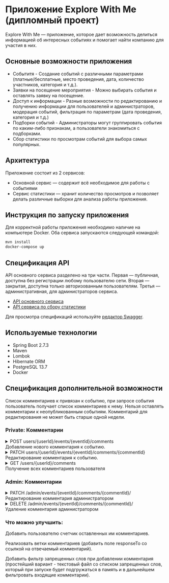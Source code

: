 # Приложение Explore With Me (дипломный проект)

Explore With Me — приложение, которое дает возможность делиться информацией об интересных событиях и
помогает найти компанию для участия в них.

## Основные возможности приложения

* Событитя - Создание событий с различными параметрами (платные/бесплатные, место проведения,
  дата, количество участников, категория и т.д.).
* Заявки на посещение мероприятия - Можно выбирать события и оставлять заявку на посещение.
* Доступ к информации - Разные возможности по редактированию и получению информации для
  пользователей и администраторов, модерация событий, фильтрация по параметрам (дата проведения,
  категория и т.д.)
* Подборки событий - Администраторы могут группировать события по каким-либо признакам, а
  пользователи знакомиться с подборками.
* Сбор статистики по просмотрам событий для выбора самых популярных.

## Архитектура

Приложение состоит из 2 сервисов:

* Основной сервис — содержит всё необходимое для работы с событиями
* Сервис статистики — хранит количество просмотров и позволяет делать различные выборки для анализа
  работы приложения.

## Инструкция по запуску приложения

Для корректной работы приложения необходимо наличие на компьютере Docker. Оба сервиса запускаются
следующей командой:

```Bash
mvn install
docker-compose up
```

## Спецификация API

API основного сервиса разделено на три части. Первая — публичная, доступна без регистрации любому
пользователю сети. Вторая — закрытая, доступна только авторизованным пользователям. Третья —
административная, для администраторов сервиса.

- [API основного сервиса](https://github.com/Iff-Nomatter/java-explore-with-me/blob/main/ewm-main-service-spec.json)
- [API сервиса по сбору статистики](https://github.com/Iff-Nomatter/java-explore-with-me/blob/main/ewm-stats-service-spec.json)

Для просмотра спецификаций используйте [редактор Swagger](https://editor-next.swagger.io/).

## Используемые технологии

* Spring Boot 2.7.3
* Maven
* Lombok
* Hibernate ORM
* PostgreSQL 13.7
* Docker

## Спецификация дополнительной возможности

Список комментариев к привязан к событию, при запросе события пользователь получает список комментариев к нему.
Нельзя оставлять комментарии к неопубликованным событиям.
Комментарий для редактирования не может быть старше одной недели.

### Private: Комментарии

<details>
  <summary> POST users/{userId}/events/{eventId}/comments <br />
     Добавление нового комментария к событию.
</summary>
Пример запроса:

```json
{
  "content": "Новый комментарий на событие"
}
```

Пример ответа:

```json
{
  "id": 1,
  "content": "Новый комментарий на событие",
  "authorName": "Username",
  "created": "2022-11-02 09:07:45"
}
```

</details>  
<details>
  <summary> PATCH users/{userId}/events/{eventId}/comments/{commentId} <br />
     Редактирование комментария к событию.
</summary>
Пример запроса:

```json
{
  "content": "Отредактированный комментарий на событие"
}
```

Пример ответа:

```json
{
  "id": 1,
  "content": "Отредактированный комментарий на событие",
  "authorName": "Username",
  "created": "2022-11-02 09:07:45"
}
```

</details> 
<details>
  <summary> GET /users/{userId}/comments <br />
     Получение всех комментариев пользователя
</summary>
</details> 

### Admin: Комментарии

<details>
  <summary> PATCH /admin/events/{eventId}/comments/{commentId}/ <br />
     Редактирование комментария администратором
</summary>
Пример запроса:

```json
{
  "content": "Отредактированный администратором комментарий на событие"
}
```

Пример ответа:

```json
{
  "id": 1,
  "content": "Отредактированный администратором комментарий на событие",
  "authorName": "Username",
  "created": "2022-11-02 09:07:45"
}
```

</details>
<details>
  <summary> DELETE /admin/events/{eventId}/comments/{commentId}/ <br />
     Удаление комментария администратором
</summary>
</details>


### Что можно улучшить:
Добавить пользователю счетчик оставленных им комментариев.

Реализовать ветки комментариев (добавить поле responseTo со ссылкой на отвечаемый комментарий).

Добавить фильтр запрещенных слов при добавлении комментария (простейший вариант - текстовый файл со списком запрещенных слов, который при запуске будет подгружаться в память и в дальнейшем фильтровать входящие комментарии).
